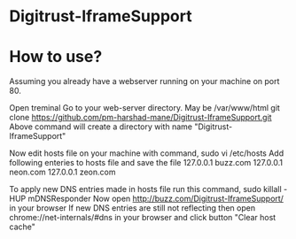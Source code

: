 # Digitrust-IframeSupport

# How to use?
Assuming you already have a webserver running on your machine on port 80.

Open treminal
Go to your web-server directory. May be /var/www/html
git clone https://github.com/pm-harshad-mane/Digitrust-IframeSupport.git
Above command will create a directory with name "Digitrust-IframeSupport"

Now edit hosts file on your machine with command, sudo vi /etc/hosts
Add following enteries to hosts file and save the file
127.0.0.1       buzz.com
127.0.0.1       neon.com
127.0.0.1       zeon.com

To apply new DNS entries made in hosts file run this command, sudo killall -HUP mDNSResponder
Now open http://buzz.com/Digitrust-IframeSupport/ in your browser
If new DNS entries are still not reflecting then open chrome://net-internals/#dns in your browser and click button "Clear host cache"
